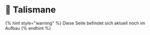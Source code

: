 # 🔮 Talismane

{% hint style="warning" %}
Diese Seite befindet sich aktuell noch im Aufbau&#x20;
{% endhint %}

